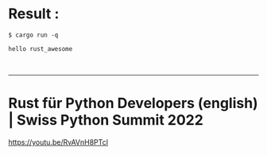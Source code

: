 # Result :

```
$ cargo run -q

hello rust_awesome

```

<br>

<hr>

# Rust für Python Developers (english) | Swiss Python Summit 2022

https://youtu.be/RvAVnH8PTcI


